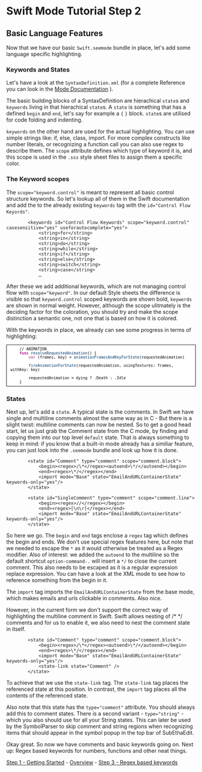 # Swift Mode Tutorial Step 2
## Basic Language Features

Now that we have our basic `Swift.seemode` bundle in place, let's add some language specific highlighting.

### Keywords and States

Let's have a look at the `SyntaxDefinition.xml` (for a complete Reference you can look in the [Mode Documentation](https://github.com/codingmonkeys/SubEthaEdit/blob/master/Documentation/ExampleMode/Documentation/SyntaxDefinition_xml.md) ).

The basic building blocks of a SyntaxDefinition are hierachical `state`s and `keywords` living in that hierachical `state`s. A `state` is something that has a defined `begin` and `end`, let's say for example a `{` `}` block. `state`s are utilised for code folding and indenting.

`keywords` on the other hand are used for the actual highlighting. You can use simple strings like: if, else, class, import. For more complex constructs like number literals, or recognizing a function call you can also use regex to describe them. The `scope` attribute defines which type of keyword it is, and this scope is used in the `.sss` style sheet files to assign them a specific color.

### The Keyword scopes

The `scope="keyword.control"` is meant to represent all basic control structure keywords. So let's lookup all of them in the Swift documentation and add the to the already existing `keywords` tag with the `id="Control Flow Keyords"`.

			<keywords id="Control Flow Keywords" scope="keyword.control" casesensitive="yes" useforautocomplete="yes">
				<string>for</string>
				<string>in</string>
				<string>do</string>
				<string>while</string>
				<string>if</string>
				<string>else</string>
				<string>switch</string>
				<string>case</string>
				…

After these we add additional keywords, which are not managing control flow with `scope="keyword"`. In our default Style sheets the difference is visible so that `keyword.control` scoped keywords are shown bold, `keywords` are shown in normal weight. However, although the scope ulitmately is the deciding factor for the coloration, you should try and make the scope distinction a semantic one, not one that is based on how it is colored.

With the keywords in place, we already can see some progress in terms of highlighting:

<div style="text-align:left;color:#000000; background-color:#ffffff; border:solid black 1px; padding:0.5em 1em 0.5em 1em; overflow:auto;font-size:small; font-family:monospace;">&nbsp;&nbsp;&nbsp;&nbsp;// ANIMATION<br />
&nbsp;&nbsp;&nbsp;&nbsp;<span style="color:#a71790;"><strong>func</strong></span> <span style="color:#003668;">resolveRequestedAnimation</span>() {<br />
&nbsp;&nbsp;&nbsp;&nbsp;&nbsp;&nbsp;&nbsp;&nbsp;<span style="color:#a71790;">var</span><span style="color:#003668;"> </span>(frames, key) = <span style="color:#003668;">animationFramesAndKeyForState</span>(requestedAnimation)<br />
&nbsp;&nbsp;&nbsp;&nbsp;&nbsp;&nbsp;&nbsp;&nbsp;<br />
&nbsp;&nbsp;&nbsp;&nbsp;&nbsp;&nbsp;&nbsp;&nbsp;<span style="color:#003668;">fireAnimationForState</span>(requestedAnimation, usingTextures: frames, withKey: key)<br />
&nbsp;&nbsp;&nbsp;&nbsp;&nbsp;&nbsp;&nbsp;&nbsp;<br />
&nbsp;&nbsp;&nbsp;&nbsp;&nbsp;&nbsp;&nbsp;&nbsp;requestedAnimation = dying ? .Death : .Idle<br />
&nbsp;&nbsp;&nbsp;&nbsp;}<br />
</div>

### States

Next up, let's add a `state`. A typical state is the comments. In Swift we have single and multiline comments almost the same way as in C - But there is a slight twist: multiline comments can now be nested. So to get a good head start, let us just grab the Comment state from the C mode, by finding and copying them into our top level `default` state. That is always something to keep in mind: if you know that a built-in mode already has a similiar feature, you can just look into the `.seemode` bundle and look up how it is done.

			<state id="Comment" type="comment" scope="comment.block">
				<begin><regex>/\*</regex><autoend>\*/</autoend></begin>
				<end><regex>\*/</regex></end>
				<import mode="Base" state="EmailAndURLContainerState" keywords-only="yes"/>
			</state>

			<state id="SingleComment" type="comment" scope="comment.line">
				<begin><regex>//</regex></begin>
				<end><regex>[\n\r]</regex></end>
				<import mode="Base" state="EmailAndURLContainerState" keywords-only="yes"/>
			</state>

So here we go. The `begin` and `end` tags enclose a `regex` tag which defines the begin and ends. We don't use special regex features here, but note that we needed to escape the `*` as it would otherwise be treated as a Regex modifier. Also of interest: we added the `autoend` to the multiline so the default shortcut `option-command-.` will insert a `*/` to close the current comment. This also needs to be escaped as it is a regular expression replace expression. You can have a look at the XML mode to see how to reference something from the begin in it.

The `import` tag imports the `EmailAndURLContainerState` from the base mode, which makes emails and urls clickable in comments. Also nice.

However, in the current form we don't support the correct way of highlighting the multiline comment in Swift. Swift allows nesting of /* */ comments and for us to enable it, we also need to nest the comment state in itself.

			<state id="Comment" type="comment" scope="comment.block">
				<begin><regex>/\*</regex><autoend>\*/</autoend></begin>
				<end><regex>\*/</regex></end>
				<import mode="Base" state="EmailAndURLContainerState" keywords-only="yes"/>
				<state-link state="Comment" />
			</state>

To achieve that we use the `state-link` tag. The `state-link` tag places the referenced state at this position. In contrast, the `import` tag places all the contents of the referenced state.

Also note that this state has the `type="comment"` attribute. You should always add this to comment states. There is a second variant - `type="string"` - which you also should use for all your String states. This can later be used by the SymbolParser to skip comment and string regions when recognizing items that should appear in the symbol popup in the top bar of SubEthaEdit.

Okay great. So now we have comments and basic keywords going on. Next up: Regex based keywords for numbers, functions and other neat things.



<!-- Tutorial Navigation -->
[Step 1 - Getting Started](../SwiftModeStep1) - [Overview](..) - [Step 3 - Regex based keywords](../SwiftModeStep3)
